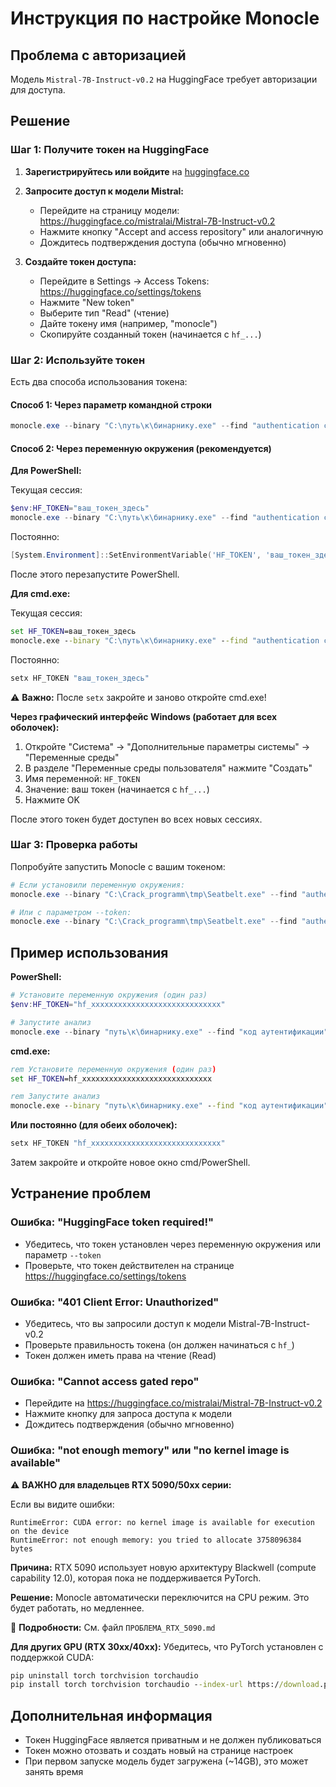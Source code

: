 # Инструкция по настройке Monocle

## Проблема с авторизацией

Модель `Mistral-7B-Instruct-v0.2` на HuggingFace требует авторизации для доступа.

## Решение

### Шаг 1: Получите токен на HuggingFace

1. **Зарегистрируйтесь или войдите** на [huggingface.co](https://huggingface.co)

2. **Запросите доступ к модели Mistral:**
   - Перейдите на страницу модели: https://huggingface.co/mistralai/Mistral-7B-Instruct-v0.2
   - Нажмите кнопку "Accept and access repository" или аналогичную
   - Дождитесь подтверждения доступа (обычно мгновенно)

3. **Создайте токен доступа:**
   - Перейдите в Settings → Access Tokens: https://huggingface.co/settings/tokens
   - Нажмите "New token"
   - Выберите тип "Read" (чтение)
   - Дайте токену имя (например, "monocle")
   - Скопируйте созданный токен (начинается с `hf_...`)

### Шаг 2: Используйте токен

Есть два способа использования токена:

#### Способ 1: Через параметр командной строки

```powershell
monocle.exe --binary "C:\путь\к\бинарнику.exe" --find "authentication code" --token "ваш_токен_здесь"
```

#### Способ 2: Через переменную окружения (рекомендуется)

**Для PowerShell:**

Текущая сессия:
```powershell
$env:HF_TOKEN="ваш_токен_здесь"
monocle.exe --binary "C:\путь\к\бинарнику.exe" --find "authentication code"
```

Постоянно:
```powershell
[System.Environment]::SetEnvironmentVariable('HF_TOKEN', 'ваш_токен_здесь', 'User')
```
После этого перезапустите PowerShell.

**Для cmd.exe:**

Текущая сессия:
```cmd
set HF_TOKEN=ваш_токен_здесь
monocle.exe --binary "C:\путь\к\бинарнику.exe" --find "authentication code"
```

Постоянно:
```cmd
setx HF_TOKEN "ваш_токен_здесь"
```
⚠️ **Важно:** После `setx` закройте и заново откройте cmd.exe!

**Через графический интерфейс Windows (работает для всех оболочек):**
1. Откройте "Система" → "Дополнительные параметры системы" → "Переменные среды"
2. В разделе "Переменные среды пользователя" нажмите "Создать"
3. Имя переменной: `HF_TOKEN`
4. Значение: ваш токен (начинается с `hf_...`)
5. Нажмите OK

После этого токен будет доступен во всех новых сессиях.

### Шаг 3: Проверка работы

Попробуйте запустить Monocle с вашим токеном:

```powershell
# Если установили переменную окружения:
monocle.exe --binary "C:\Crack_programm\tmp\Seatbelt.exe" --find "authentication code"

# Или с параметром --token:
monocle.exe --binary "C:\Crack_programm\tmp\Seatbelt.exe" --find "authentication code" --token "hf_ваш_токен"
```

## Пример использования

**PowerShell:**
```powershell
# Установите переменную окружения (один раз)
$env:HF_TOKEN="hf_xxxxxxxxxxxxxxxxxxxxxxxxxxxxx"

# Запустите анализ
monocle.exe --binary "путь\к\бинарнику.exe" --find "код аутентификации"
```

**cmd.exe:**
```cmd
rem Установите переменную окружения (один раз)
set HF_TOKEN=hf_xxxxxxxxxxxxxxxxxxxxxxxxxxxxx

rem Запустите анализ
monocle.exe --binary "путь\к\бинарнику.exe" --find "код аутентификации"
```

**Или постоянно (для обеих оболочек):**
```cmd
setx HF_TOKEN "hf_xxxxxxxxxxxxxxxxxxxxxxxxxxxxx"
```
Затем закройте и откройте новое окно cmd/PowerShell.

## Устранение проблем

### Ошибка: "HuggingFace token required!"
- Убедитесь, что токен установлен через переменную окружения или параметр `--token`
- Проверьте, что токен действителен на странице https://huggingface.co/settings/tokens

### Ошибка: "401 Client Error: Unauthorized"
- Убедитесь, что вы запросили доступ к модели Mistral-7B-Instruct-v0.2
- Проверьте правильность токена (он должен начинаться с `hf_`)
- Токен должен иметь права на чтение (Read)

### Ошибка: "Cannot access gated repo"
- Перейдите на https://huggingface.co/mistralai/Mistral-7B-Instruct-v0.2
- Нажмите кнопку для запроса доступа к модели
- Дождитесь подтверждения (обычно мгновенно)

### Ошибка: "not enough memory" или "no kernel image is available"

⚠️ **ВАЖНО для владельцев RTX 5090/50xx серии:**

Если вы видите ошибки:
```
RuntimeError: CUDA error: no kernel image is available for execution on the device
RuntimeError: not enough memory: you tried to allocate 3758096384 bytes
```

**Причина:** RTX 5090 использует новую архитектуру Blackwell (compute capability 12.0), которая пока не поддерживается PyTorch.

**Решение:** Monocle автоматически переключится на CPU режим. Это будет работать, но медленнее.

📖 **Подробности:** См. файл `ПРОБЛЕМА_RTX_5090.md`

**Для других GPU (RTX 30xx/40xx):** Убедитесь, что PyTorch установлен с поддержкой CUDA:
```cmd
pip uninstall torch torchvision torchaudio
pip install torch torchvision torchaudio --index-url https://download.pytorch.org/whl/cu124
```

## Дополнительная информация

- Токен HuggingFace является приватным и не должен публиковаться
- Токен можно отозвать и создать новый на странице настроек
- При первом запуске модель будет загружена (~14GB), это может занять время
